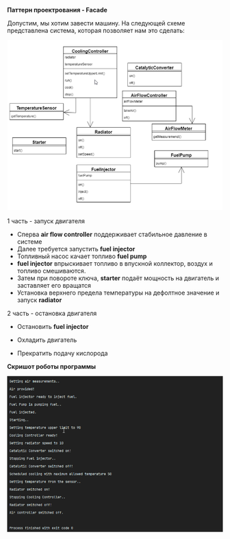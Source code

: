 **Паттерн проектрования - Facade**

Допустим, мы хотим завести машину. На следующей схеме представлена система, которая позволяет нам это сделать:

![](img.png)

1 часть - запуск двигателя

* Сперва **air flow controller** поддерживает стабильное давление в системе
* Далее требуется запустить **fuel injector**
* Топливный насос качает топливо  **fuel pump**
* **fuel injector** впрыскивает топливо в впускной коллектор, воздух и топливо смешиваются.
* Затем при повороте ключа, **starter** подаёт мощность на двигатель и заставляет его вращатся
* Установка верхнего предела температуры на дефолтное значение и запуск **radiator**

2 часть - остановка двигателя

* Остановить **fuel injector**

* Охладить двигатель

* Прекратить подачу кислорода

**Скришот роботы программы**

![img_1.png](img_1.png)
